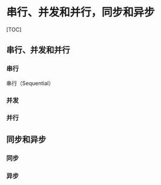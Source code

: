 # 串行、并发和并行，同步和异步

[TOC]

## 串行、并发和并行



### 串行

串行（Sequential）

### 并发



### 并行



## 同步和异步

### 同步

### 异步